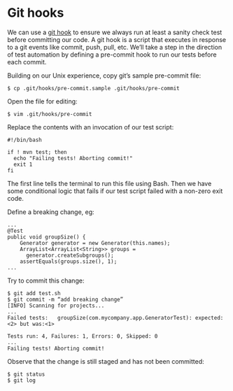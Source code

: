 # Git hooks

We can use a [git hook](http://git-scm.com/book/en/v2/Customizing-Git-Git-Hooks) to ensure we always run at least a sanity check test before committing our code. A git hook is a script that executes in response to a git events like commit, push, pull, etc. We’ll take a step in the direction of test automation by defining a pre-commit hook to run our tests before each commit.

Building on our Unix experience, copy git’s sample pre-commit file:

    $ cp .git/hooks/pre-commit.sample .git/hooks/pre-commit

Open the file for editing:

    $ vim .git/hooks/pre-commit

Replace the contents with an invocation of our test script:

    #!/bin/bash
    
    if ! mvn test; then
      echo "Failing tests! Aborting commit!"
      exit 1
    fi

The first line tells the terminal to run this file using Bash. Then we have some conditional logic that fails if our test script failed with a non-zero exit code.

Define a breaking change, eg:

    ...
    @Test
    public void groupSize() {
        Generator generator = new Generator(this.names);
        ArrayList<ArrayList<String>> groups = 
          generator.createSubgroups();
        assertEquals(groups.size(), 1);
    ...

Try to commit this change:

    $ git add test.sh
    $ git commit -m “add breaking change”
    [INFO] Scanning for projects...
    ...
    Failed tests:   groupSize(com.mycompany.app.GeneratorTest): expected:<2> but was:<1>
    
    Tests run: 4, Failures: 1, Errors: 0, Skipped: 0
    ...
    Failing tests! Aborting commit!

Observe that the change is still staged and has not been committed:

    $ git status
    $ git log
